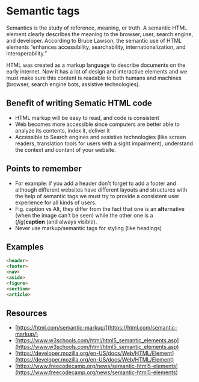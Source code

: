 # Semantic tags
Semantics is the study of reference, meaning, or truth. A semantic HTML element clearly describes the meaning to the browser, user, search engine, and developer. According to Bruce Lawson, the semantic use of HTML elements “enhances accessibility, searchability, internationalization, and interoperability.”

HTML was created as a markup language to describe documents on the early internet. Now it has a lot of design and interactive elements and we must make sure this content is readable to both humans and machines (browser, search engine bots, assistive technologies).

## Benefit of writing Sematic HTML code
- HTML markup will be easy to read, and code is consistent
- Web becomes more accessible since computers are better able to analyze its contents, index it, deliver it
- Accessible to Search engines and assistive technologies (like screen readers, translation tools for users with a sight impairment), understand the context and content of your website.

## Points to remember
- For example: if you add a header don't forget to add a footer and although different websites have different layouts and structures with the help of semantic tags we must try to provide a consistent user experience for all kinds of users.
- Fig. caption vs Alt, they differ from the fact that one is an **alt**ernative (when the image can't be seen) while the other one is a (*fig*)**caption** (and always visible).
- Never use markup/semantic tags for styling (like headings)

## Examples
```html
<header> 
<footer>
<nav>
<aside>
<figure>
<section>
<article>
```

## Resources
- [https://html.com/semantic-markup/](https://html.com/semantic-markup/)
- [https://www.w3schools.com/html/html5_semantic_elements.asp](https://www.w3schools.com/html/html5_semantic_elements.asp)
- [https://developer.mozilla.org/en-US/docs/Web/HTML/Element](https://developer.mozilla.org/en-US/docs/Web/HTML/Element)
- [https://www.freecodecamp.org/news/semantic-html5-elements](https://www.freecodecamp.org/news/semantic-html5-elements)
